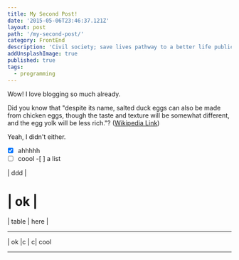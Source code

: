 ```yaml
---
title: My Second Post!
date: '2015-05-06T23:46:37.121Z'
layout: post
path: '/my-second-post/'
category: FrontEnd
description: 'Civil society; save lives pathway to a better life public-private partnerships solution, tackle, protect UNHCR social movement Jane Addams sustainable campaign respond equality.'
addUnsplashImage: true
published: true
tags:
  - programming
---
```


Wow! I love blogging so much already.

Did you know that "despite its name,
salted duck eggs can also be made from
chicken eggs, though the taste and texture
will be somewhat different, and the egg
yolk will be less rich."?
([Wikipedia Link](http://en.wikipedia.org/wiki/Salted_duck_egg))

Yeah, I didn't either.

-[x] ahhhhh  
-[ ] coool -[ ] a list

| ddd |

# | ok |

| table | here |

---

| ok |c | c| cool

---
